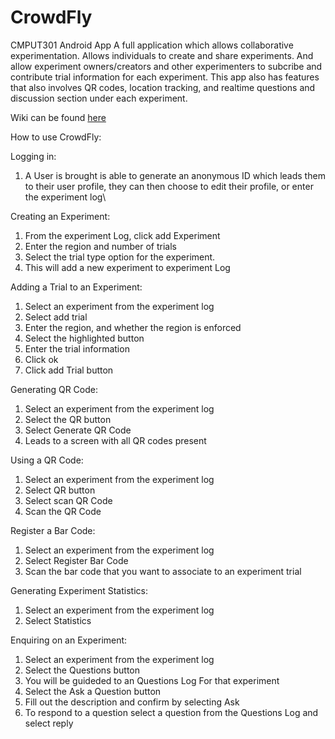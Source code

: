 # CrowdFly
CMPUT301 Android App
A full application which allows collaborative experimentation. Allows individuals to create and share experiments. And allow experiment owners/creators and other experimenters to subcribe and contribute trial information for each experiment. This app also has features that also involves QR codes, location tracking, and realtime questions and discussion section under each experiment.

Wiki can be found [here](https://github.com/CMPUT301W21T06/CrowdFly/wiki)

How to use CrowdFly:

Logging in:
  1. A User is brought is able to generate an anonymous ID which leads them to their user profile, they can then choose to edit their profile, or enter the experiment log\
  
Creating an Experiment:
  1. From the experiment Log, click add Experiment 
  2. Enter the region and number of trials
  3. Select the trial type option for the experiment.
  4. This will add a new experiment to experiment Log
  
Adding a Trial to an Experiment:
  1. Select an experiment from the experiment log
  2. Select add trial
  3. Enter the region, and whether the region is enforced
  4. Select the highlighted button
  5. Enter the trial information
  6. Click ok
  7. Click add Trial button
  
Generating QR Code:
  1. Select an experiment from the experiment log
  2. Select the QR button
  3. Select Generate QR Code
  4. Leads to a screen with all QR codes present

Using a QR Code:
  1. Select an experiment from the experiment log
  2. Select QR button
  3. Select scan QR Code
  4. Scan the QR Code
  
Register a Bar Code:
  1. Select an experiment from the experiment log
  2. Select Register Bar Code
  3. Scan the bar code that you want to associate to an experiment trial
  
Generating Experiment Statistics:
  1. Select an experiment from the experiment log
  2. Select Statistics
  
Enquiring on an Experiment:
  1. Select an experiment from the experiment log
  2. Select the Questions button
  3. You will be guideded to an Questions Log For that experiment
  4. Select the Ask a Question button
  5. Fill out the description and confirm by selecting Ask
  6. To respond to a question select a question from the Questions Log and select reply
  
  
